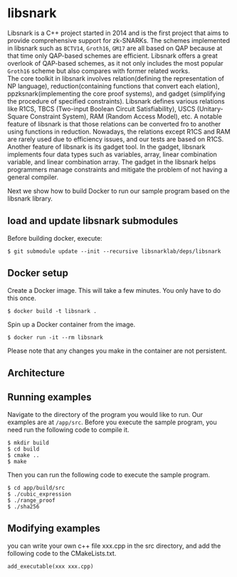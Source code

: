 # libsnark
Libsnark is a C++ project started in 2014 and is the first project that aims to provide comprehensive support for zk-SNARKs. The schemes implemented in libsnark such as `BCTV14`, `Groth16`, `GM17` are all based on QAP because at that time only QAP-based schemes are efficient. Libsnark offers a great overlook of QAP-based schemes, as it not only includes the most popular `Groth16` scheme but also compares with former related works.  
The core toolkit in libsnark involves relation(defining the representation of NP language), reduction(containing functions that convert each elation), ppzksnark(implementing the core proof systems), and gadget (simplifying the procedure of specified constraints). Libsnark defines various relations like R1CS, TBCS (Two-input Boolean Circuit Satisfiability), USCS (Unitary-Square Constraint System), RAM (Random Access Model), etc. A notable feature of libsnark is that those relations can be converted fro to another using functions in reduction. Nowadays, the relations except R1CS and RAM are rarely used due to efficiency issues, and our tests are based on R1CS. Another feature of libsnark is its gadget tool. In the gadget, libsnark implements four data types such as variables, array, linear combination variable, and linear combination array. The gadget in the libsnark helps programmers manage constraints and mitigate the problem of not having a general compiler.

Next we show how to build Docker to run our sample program based on the libsnark library.

## load and update libsnark submodules
Before building docker, execute:
```
$ git submodule update --init --recursive libsnarklab/deps/libsnark
```

## Docker setup

Create a Docker image. This will take a few minutes. You only have to do 
this once.
```
$ docker build -t libsnark .
```

Spin up a Docker container from the image.
```
$ docker run -it --rm libsnark
```

Please note that any changes you make in the container are not persistent. 

## Architecture

## Running examples

Navigate to the directory of the program you would like to run.
Our examples are at `/app/src`.
Before you execute the sample program, you need run the following code to compile it.
```
$ mkdir build
$ cd build
$ cmake ..
$ make
```

Then you can run the following code to execute the sample program.

```
$ cd app/build/src
$ ./cubic_expression
$ ./range_proof
$ ./sha256
```

## Modifying examples
you can write your own c++ file xxx.cpp in the src directory, and add the following code to the CMakeLists.txt.
```
add_executable(xxx xxx.cpp)
```

